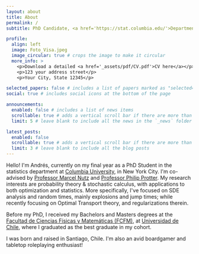 ```yaml
---
layout: about
title: About
permalink: /
subtitle: PhD Candidate, <a href='https://stat.columbia.edu/'>Department of Statistics</a>, Columbia University.

profile:
  align: left
  image: Foto_Visa.jpeg
  image_circular: true # crops the image to make it circular
  more_info: >
    <p>Download a detailed <a href='_assets/pdf/CV.pdf'>CV here</a></p>.
    <p>123 your address street</p>
    <p>Your City, State 12345</p>

selected_papers: false # includes a list of papers marked as "selected={true}"
social: true # includes social icons at the bottom of the page

announcements:
  enabled: false # includes a list of news items
  scrollable: true # adds a vertical scroll bar if there are more than 3 news items
  limit: 5 # leave blank to include all the news in the `_news` folder

latest_posts:
  enabled: false
  scrollable: true # adds a vertical scroll bar if there are more than 3 new posts items
  limit: 3 # leave blank to include all the blog posts
---
```


Hello! I'm Andrés, currently on my final year as a PhD Student in the statistics department at [Columbia University](https://stat.columbia.edu/), in New York City. I'm co-advised by [Professor Marcel Nutz](https://www.marcelnutz.com/) and [Professor Philip Protter](https://sites.stat.columbia.edu/protter/). My research interests are probability theory & stochastic calculus, with applications to both optimization and statistics. More specifically, I've focused on SDE analysis and random times, mainly explosions and jump times; while recently focusing on Optimal Transport theory, and regularizations therein. 

Before my PhD, I received my Bachelors and Masters degrees at the [Facultad de Ciencias Físicas y Matemáticas (FCFM)](https://ingenieria.uchile.cl/), at [Universidad de Chile](https://uchile.cl/), where I graduated as the best graduate in my cohort. 

I was born and raised in Santiago, Chile. I'm also an avid boardgamer and tabletop roleplaying enthusiast!
